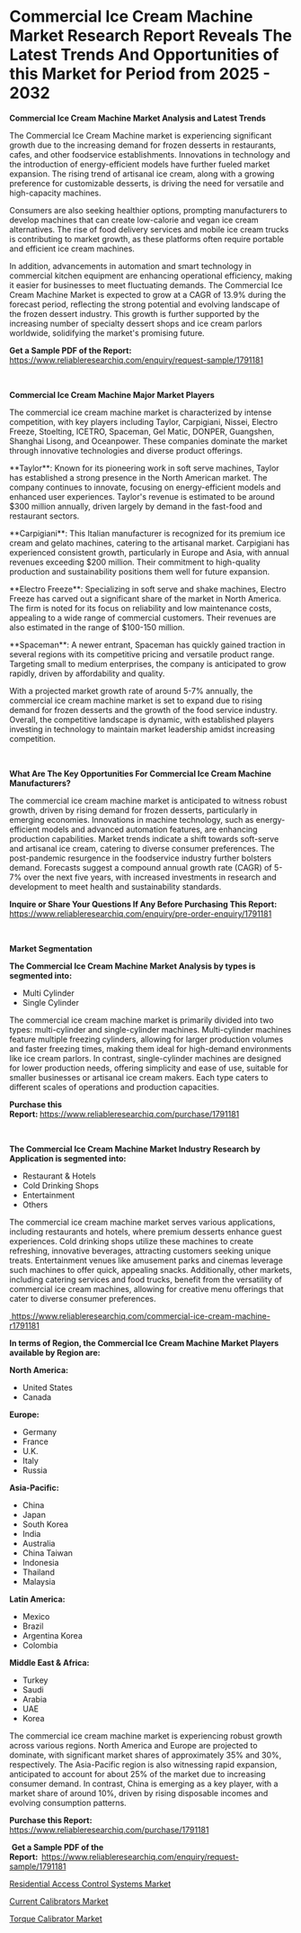 <p><h1>Commercial Ice Cream Machine Market Research Report Reveals The Latest Trends And Opportunities of this Market for Period from 2025 - 2032</h1></p><p><strong>Commercial Ice Cream Machine Market Analysis and Latest Trends</strong></p>
<p><p>The Commercial Ice Cream Machine market is experiencing significant growth due to the increasing demand for frozen desserts in restaurants, cafes, and other foodservice establishments. Innovations in technology and the introduction of energy-efficient models have further fueled market expansion. The rising trend of artisanal ice cream, along with a growing preference for customizable desserts, is driving the need for versatile and high-capacity machines. </p><p>Consumers are also seeking healthier options, prompting manufacturers to develop machines that can create low-calorie and vegan ice cream alternatives. The rise of food delivery services and mobile ice cream trucks is contributing to market growth, as these platforms often require portable and efficient ice cream machines. </p><p>In addition, advancements in automation and smart technology in commercial kitchen equipment are enhancing operational efficiency, making it easier for businesses to meet fluctuating demands. The Commercial Ice Cream Machine Market is expected to grow at a CAGR of 13.9% during the forecast period, reflecting the strong potential and evolving landscape of the frozen dessert industry. This growth is further supported by the increasing number of specialty dessert shops and ice cream parlors worldwide, solidifying the market's promising future.</p></p>
<p><strong>Get a Sample PDF of the Report:&nbsp;</strong> <a href="https://www.reliableresearchiq.com/enquiry/request-sample/1791181?utm_campaign=1842&utm_medium=2&utm_source=Github&utm_content=ia&utm_term=18022025&utm_id=commercial-ice-cream-machine">https://www.reliableresearchiq.com/enquiry/request-sample/1791181</a></p>
<p>&nbsp;</p>
<p><strong>Commercial Ice Cream Machine Major Market Players</strong></p>
<p><p>The commercial ice cream machine market is characterized by intense competition, with key players including Taylor, Carpigiani, Nissei, Electro Freeze, Stoelting, ICETRO, Spaceman, Gel Matic, DONPER, Guangshen, Shanghai Lisong, and Oceanpower. These companies dominate the market through innovative technologies and diverse product offerings.</p><p>**Taylor**: Known for its pioneering work in soft serve machines, Taylor has established a strong presence in the North American market. The company continues to innovate, focusing on energy-efficient models and enhanced user experiences. Taylor's revenue is estimated to be around $300 million annually, driven largely by demand in the fast-food and restaurant sectors.</p><p>**Carpigiani**: This Italian manufacturer is recognized for its premium ice cream and gelato machines, catering to the artisanal market. Carpigiani has experienced consistent growth, particularly in Europe and Asia, with annual revenues exceeding $200 million. Their commitment to high-quality production and sustainability positions them well for future expansion.</p><p>**Electro Freeze**: Specializing in soft serve and shake machines, Electro Freeze has carved out a significant share of the market in North America. The firm is noted for its focus on reliability and low maintenance costs, appealing to a wide range of commercial customers. Their revenues are also estimated in the range of $100-150 million.</p><p>**Spaceman**: A newer entrant, Spaceman has quickly gained traction in several regions with its competitive pricing and versatile product range. Targeting small to medium enterprises, the company is anticipated to grow rapidly, driven by affordability and quality.</p><p>With a projected market growth rate of around 5-7% annually, the commercial ice cream machine market is set to expand due to rising demand for frozen desserts and the growth of the food service industry. Overall, the competitive landscape is dynamic, with established players investing in technology to maintain market leadership amidst increasing competition.</p></p>
<p>&nbsp;</p>
<p><strong>What Are The Key Opportunities For Commercial Ice Cream Machine Manufacturers?</strong></p>
<p><p>The commercial ice cream machine market is anticipated to witness robust growth, driven by rising demand for frozen desserts, particularly in emerging economies. Innovations in machine technology, such as energy-efficient models and advanced automation features, are enhancing production capabilities. Market trends indicate a shift towards soft-serve and artisanal ice cream, catering to diverse consumer preferences. The post-pandemic resurgence in the foodservice industry further bolsters demand. Forecasts suggest a compound annual growth rate (CAGR) of 5-7% over the next five years, with increased investments in research and development to meet health and sustainability standards.</p></p>
<p><strong>Inquire or Share Your Questions If Any Before Purchasing This Report:</strong> <a href="https://www.reliableresearchiq.com/enquiry/pre-order-enquiry/1791181?utm_campaign=1842&utm_medium=2&utm_source=Github&utm_content=ia&utm_term=18022025&utm_id=commercial-ice-cream-machine">https://www.reliableresearchiq.com/enquiry/pre-order-enquiry/1791181</a></p>
<p>&nbsp;</p>
<p><strong>Market Segmentation</strong></p>
<p><strong>The Commercial Ice Cream Machine Market Analysis by types is segmented into:</strong></p>
<p><ul><li>Multi Cylinder</li><li>Single Cylinder</li></ul></p>
<p><p>The commercial ice cream machine market is primarily divided into two types: multi-cylinder and single-cylinder machines. Multi-cylinder machines feature multiple freezing cylinders, allowing for larger production volumes and faster freezing times, making them ideal for high-demand environments like ice cream parlors. In contrast, single-cylinder machines are designed for lower production needs, offering simplicity and ease of use, suitable for smaller businesses or artisanal ice cream makers. Each type caters to different scales of operations and production capacities.</p></p>
<p><strong>Purchase this Report:&nbsp;</strong><a href="https://www.reliableresearchiq.com/purchase/1791181?utm_campaign=1842&utm_medium=2&utm_source=Github&utm_content=ia&utm_term=18022025&utm_id=commercial-ice-cream-machine">https://www.reliableresearchiq.com/purchase/1791181</a></p>
<p>&nbsp;</p>
<p><strong>The Commercial Ice Cream Machine Market Industry Research by Application is segmented into:</strong></p>
<p><ul><li>Restaurant & Hotels</li><li>Cold Drinking Shops</li><li>Entertainment</li><li>Others</li></ul></p>
<p><p>The commercial ice cream machine market serves various applications, including restaurants and hotels, where premium desserts enhance guest experiences. Cold drinking shops utilize these machines to create refreshing, innovative beverages, attracting customers seeking unique treats. Entertainment venues like amusement parks and cinemas leverage such machines to offer quick, appealing snacks. Additionally, other markets, including catering services and food trucks, benefit from the versatility of commercial ice cream machines, allowing for creative menu offerings that cater to diverse consumer preferences.</p></p>
<p><a href="https://www.reliableresearchiq.com/commercial-ice-cream-machine-r1791181?utm_campaign=1842&utm_medium=2&utm_source=Github&utm_content=ia&utm_term=18022025&utm_id=commercial-ice-cream-machine">&nbsp;https://www.reliableresearchiq.com/commercial-ice-cream-machine-r1791181</a></p>
<p><strong>In terms of Region, the Commercial Ice Cream Machine Market Players available by Region are:</strong></p>
<p>
    <p> <strong> North America: </strong>
        <ul>
            <li>United States</li>
            <li>Canada</li>
        </ul>
        </p> 
    <p> <strong> Europe: </strong>
        <ul>
            <li>Germany</li>
            <li>France</li>
            <li>U.K.</li>
            <li>Italy</li>
            <li>Russia</li>
        </ul>
        </p> 
    <p> <strong> Asia-Pacific: </strong>
        <ul>
            <li>China</li>
            <li>Japan</li>
            <li>South Korea</li>
            <li>India</li>
            <li>Australia</li>
            <li>China Taiwan</li>
            <li>Indonesia</li>
            <li>Thailand</li>
            <li>Malaysia</li>
        </ul>
        </p> 
    <p> <strong> Latin America: </strong>
        <ul>
            <li>Mexico</li>
            <li>Brazil</li>
            <li>Argentina Korea</li>
            <li>Colombia</li>
        </ul>
        </p> 
    <p> <strong> Middle East & Africa: </strong>
        <ul>
            <li>Turkey</li>
            <li>Saudi</li>
            <li>Arabia</li>
            <li>UAE</li>
            <li>Korea</li>
        </ul>
    </p>
    </p>
<p><p>The commercial ice cream machine market is experiencing robust growth across various regions. North America and Europe are projected to dominate, with significant market shares of approximately 35% and 30%, respectively. The Asia-Pacific region is also witnessing rapid expansion, anticipated to account for about 25% of the market due to increasing consumer demand. In contrast, China is emerging as a key player, with a market share of around 10%, driven by rising disposable incomes and evolving consumption patterns.</p></p>
<p><strong>Purchase this Report: </strong><a href="https://www.reliableresearchiq.com/purchase/1791181?utm_campaign=1842&utm_medium=2&utm_source=Github&utm_content=ia&utm_term=18022025&utm_id=commercial-ice-cream-machine">https://www.reliableresearchiq.com/purchase/1791181</a></p>
<p>&nbsp;<strong>Get a Sample PDF of the Report:&nbsp;&nbsp;</strong><a href="https://www.reliableresearchiq.com/enquiry/request-sample/1791181?utm_campaign=1842&utm_medium=2&utm_source=Github&utm_content=ia&utm_term=18022025&utm_id=commercial-ice-cream-machine">https://www.reliableresearchiq.com/enquiry/request-sample/1791181</a></p>
<p><strong></strong></p>
<p><p><a href="https://github.com/kukolkasimo5/Market-Research-Report-List-1/blob/main/residential-access-control-systems-market.md?utm_campaign=1842&utm_medium=2&utm_source=Github&utm_content=ia&utm_term=18022025&utm_id=commercial-ice-cream-machine">Residential Access Control Systems Market</a></p><p><a href="https://github.com/shafriusizi/Market-Research-Report-List-1/blob/main/current-calibrators-market.md?utm_campaign=1842&utm_medium=2&utm_source=Github&utm_content=ia&utm_term=18022025&utm_id=commercial-ice-cream-machine">Current Calibrators Market</a></p><p><a href="https://github.com/mudgeadamsvx/Market-Research-Report-List-1/blob/main/torque-calibrator-market.md?utm_campaign=1842&utm_medium=2&utm_source=Github&utm_content=ia&utm_term=18022025&utm_id=commercial-ice-cream-machine">Torque Calibrator Market</a></p></p>